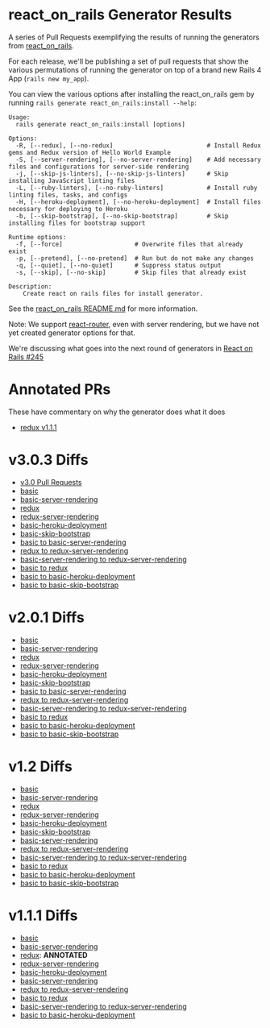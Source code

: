 # react_on_rails Generator Results

A series of Pull Requests exemplifying the results of running the generators from [react_on_rails](https://github.com/shakacode/react_on_rails/).

For each release, we'll be publishing a set of pull requests that show the various permutations of running the generator on top of a brand new Rails 4 App (`rails new my_app`).

You can view the various options after installing the react_on_rails gem by running `rails generate react_on_rails:install --help`:

```
Usage:
  rails generate react_on_rails:install [options]

Options:
  -R, [--redux], [--no-redux]                          # Install Redux gems and Redux version of Hello World Example
  -S, [--server-rendering], [--no-server-rendering]    # Add necessary files and configurations for server-side rendering
  -j, [--skip-js-linters], [--no-skip-js-linters]      # Skip installing JavaScript linting files
  -L, [--ruby-linters], [--no-ruby-linters]            # Install ruby linting files, tasks, and configs
  -H, [--heroku-deployment], [--no-heroku-deployment]  # Install files necessary for deploying to Heroku
  -b, [--skip-bootstrap], [--no-skip-bootstrap]        # Skip installing files for bootstrap support

Runtime options:
  -f, [--force]                    # Overwrite files that already exist
  -p, [--pretend], [--no-pretend]  # Run but do not make any changes
  -q, [--quiet], [--no-quiet]      # Suppress status output
  -s, [--skip], [--no-skip]        # Skip files that already exist

Description:
    Create react on rails files for install generator.
```

See the [react_on_rails README.md](https://github.com/shakacode/react_on_rails/blob/master/README.md) for more information.

Note: We support [react-router](https://github.com/rackt/react-router/), even with server rendering, but we have not yet created generator options for that.

We're discussing what goes into the next round of generators in [React on Rails #245](https://github.com/shakacode/react_on_rails/issues/245)

# Annotated PRs
These have commentary on why the generator does what it does
* [redux v1.1.1](https://github.com/shakacode/react_on_rails-generator-results/pull/123)

# v3.0.3 Diffs
* [v3.0 Pull Requests](https://github.com/shakacode/react_on_rails-generator-results/pulls)
* [basic](https://github.com/shakacode/react_on_rails-generator-results/pull/210)
* [basic-server-rendering](https://github.com/shakacode/react_on_rails-generator-results/pull/211)
* [redux](https://github.com/shakacode/react_on_rails-generator-results/pull/212)
* [redux-server-rendering](https://github.com/shakacode/react_on_rails-generator-results/pull/213)
* [basic-heroku-deployment](https://github.com/shakacode/react_on_rails-generator-results/pull/214)
* [basic-skip-bootstrap](https://github.com/shakacode/react_on_rails-generator-results/pull/215)
* [basic to basic-server-rendering](https://github.com/shakacode/react_on_rails-generator-results/pull/216)
* [redux to redux-server-rendering](https://github.com/shakacode/react_on_rails-generator-results/pull/217)
* [basic-server-rendering to redux-server-rendering](https://github.com/shakacode/react_on_rails-generator-results/pull/218)
*	[basic to redux](https://github.com/shakacode/react_on_rails-generator-results/pull/219)
* [basic to basic-heroku-deployment](https://github.com/shakacode/react_on_rails-generator-results/pull/220)
* [basic to basic-skip-bootstrap](https://github.com/shakacode/react_on_rails-generator-results/pull/221)

# v2.0.1 Diffs
* [basic](https://github.com/shakacode/react_on_rails-generator-results/pull/197)
* [basic-server-rendering](https://github.com/shakacode/react_on_rails-generator-results/pull/198)
* [redux](https://github.com/shakacode/react_on_rails-generator-results/pull/199)
* [redux-server-rendering](https://github.com/shakacode/react_on_rails-generator-results/pull/200)
* [basic-heroku-deployment](https://github.com/shakacode/react_on_rails-generator-results/pull/201)
* [basic-skip-bootstrap](https://github.com/shakacode/react_on_rails-generator-results/pull/202)
* [basic to basic-server-rendering](https://github.com/shakacode/react_on_rails-generator-results/pull/203)
* [redux to redux-server-rendering](https://github.com/shakacode/react_on_rails-generator-results/pull/204)
* [basic-server-rendering to redux-server-rendering](https://github.com/shakacode/react_on_rails-generator-results/pull/204)
*	[basic to redux](https://github.com/shakacode/react_on_rails-generator-results/pull/206)
* [basic to basic-heroku-deployment](https://github.com/shakacode/react_on_rails-generator-results/pull/207)
* [basic to basic-skip-bootstrap](https://github.com/shakacode/react_on_rails-generator-results/pull/208)

# v1.2 Diffs
* [basic](https://github.com/shakacode/react_on_rails-generator-results/pull/144)
* [basic-server-rendering](https://github.com/shakacode/react_on_rails-generator-results/pull/145)
* [redux](https://github.com/shakacode/react_on_rails-generator-results/pull/146)
* [redux-server-rendering](https://github.com/shakacode/react_on_rails-generator-results/pull/147)
* [basic-heroku-deployment](https://github.com/shakacode/react_on_rails-generator-results/pull/148)
* [basic-skip-bootstrap](https://github.com/shakacode/react_on_rails-generator-results/pull/149)
* [basic-server-rendering](https://github.com/shakacode/react_on_rails-generator-results/pull/150)
* [redux to redux-server-rendering](https://github.com/shakacode/react_on_rails-generator-results/pull/151)
* [basic-server-rendering to redux-server-rendering](https://github.com/shakacode/react_on_rails-generator-results/pull/152)
*	[basic to redux](https://github.com/shakacode/react_on_rails-generator-results/pull/153)
* [basic to basic-heroku-deployment](https://github.com/shakacode/react_on_rails-generator-results/pull/154)
* [basic to basic-skip-bootstrap](https://github.com/shakacode/react_on_rails-generator-results/pull/155)

# v1.1.1 Diffs
* [basic](https://github.com/shakacode/react_on_rails-generator-results/pull/121)
* [basic-server-rendering](https://github.com/shakacode/react_on_rails-generator-results/pull/122)
* [redux](https://github.com/shakacode/react_on_rails-generator-results/pull/123): **ANNOTATED**
* [redux-server-rendering](https://github.com/shakacode/react_on_rails-generator-results/pull/124)
* [basic-heroku-deployment](https://github.com/shakacode/react_on_rails-generator-results/pull/125)
* [basic-server-rendering](https://github.com/shakacode/react_on_rails-generator-results/pull/126)
* [redux to redux-server-rendering](https://github.com/shakacode/react_on_rails-generator-results/pull/127)
*	[basic to redux](https://github.com/shakacode/react_on_rails-generator-results/pull/129)
* [basic-server-rendering to redux-server-rendering](https://github.com/shakacode/react_on_rails-generator-results/pull/128)
* [basic to basic-heroku-deployment](https://github.com/shakacode/react_on_rails-generator-results/pull/130)

